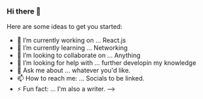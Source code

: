 ### Hi there 👋


Here are some ideas to get you started:

- 🔭 I’m currently working on ... React.js
- 🌱 I’m currently learning ... Networking
- 👯 I’m looking to collaborate on ... Anything
- 🤔 I’m looking for help with ... further developin my knowledge
- 💬 Ask me about ... whatever you'd like.
- 📫 How to reach me: ... Socials to be linked.
- ⚡ Fun fact: ... I'm also a writer. 
-->
